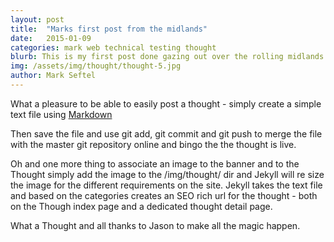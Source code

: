 ```yaml
---
layout: post
title:  "Marks first post from the midlands"
date:   2015-01-09
categories: mark web technical testing thought
blurb: This is my first post done gazing out over the rolling midlands hills. Using a combination of Git, Jekyll, text editor and a Markdown Cheatsheet we can now post thoughts to the Though section of the OPEN website with ease. The system does all the heavy lifting.
img: /assets/img/thought/thought-5.jpg
author: Mark Seftel
---
```


What a pleasure to be able to easily post a thought - simply create a simple text file using [Markdown](https://github.com/adam-p/markdown-here/wiki/Markdown-Cheatsheet#links)

Then save the file and use git add, git commit and git push to merge the file with the master git repository online and bingo the the thought is live.

Oh and one more thing to associate an image to the banner and to the Thought simply add the image to the /img/thought/ dir and Jekyll will re size the image for the different requirements on the site. Jekyll takes the text file and based on the categories creates an SEO rich url for the thought - both on the Though index page and a dedicated thought detail page.

What a Thought and all thanks to Jason to make all the magic happen.

